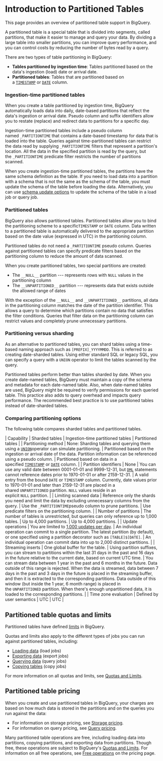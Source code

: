 Introduction to Partitioned Tables
==================================

This page provides an overview of partitioned table support in BigQuery.

A partitioned table is a special table that is divided into segments, called partitions, that make it easier to manage and query your data. By dividing a large table into smaller partitions, you can improve query performance, and you can control costs by reducing the number of bytes read by a query.

There are two types of table partitioning in BigQuery:

-   **Tables partitioned by ingestion time**: Tables partitioned based on the data's ingestion (load) date or arrival date.
-   **Partitioned tables**: Tables that are partitioned based on a [`TIMESTAMP`](https://cloud.google.com/bigquery/docs/reference/standard-sql/data-types#timestamp-type) or [`DATE`](https://cloud.google.com/bigquery/docs/reference/standard-sql/data-types#date-type) column.

### Ingestion-time partitioned tables

When you create a table partitioned by ingestion time, BigQuery automatically loads data into daily, date-based partitions that reflect the data's ingestion or arrival date. Pseudo column and suffix identifiers allow you to restate (replace) and redirect data to partitions for a specific day.

Ingestion-time partitioned tables include a pseudo column named `_PARTITIONTIME` that contains a date-based timestamp for data that is loaded into the table. Queries against time-partitioned tables can restrict the data read by supplying `_PARTITIONTIME` filters that represent a partition's location. All the data in the specified partition is read by the query, but the `_PARTITIONTIME` predicate filter restricts the number of partitions scanned.

When you create ingestion-time partitioned tables, the partitions have the same schema definition as the table. If you need to load data into a partition with a schema that is not the same as the schema of the table, you must update the schema of the table before loading the data. Alternatively, you can use [schema update options](https://cloud.google.com/bigquery/docs/managing-table-schemas) to update the schema of the table in a load job or query job.

### Partitioned tables

BigQuery also allows partitioned tables. Partitioned tables allow you to bind the partitioning scheme to a specific`TIMESTAMP` or `DATE` column. Data written to a partitioned table is automatically delivered to the appropriate partition based on the date value (expressed in UTC) in the partitioning column.

Partitioned tables do not need a `_PARTITIONTIME` pseudo column. Queries against partitioned tables can specify predicate filters based on the partitioning column to reduce the amount of data scanned.

When you create partitioned tables, two special partitions are created:

-   The `__NULL__` partition --- represents rows with `NULL` values in the partitioning column
-   The `__UNPARTITIONED__` partition --- represents data that exists outside the allowed range of dates

With the exception of the `__NULL__` and `__UNPARTITIONED__` partitions, all data in the partitioning column matches the date of the partition identifier. This allows a query to determine which partitions contain no data that satisfies the filter conditions. Queries that filter data on the partitioning column can restrict values and completely prune unnecessary partitions.

### Partitioning versus sharding

As an alternative to partitioned tables, you can shard tables using a time-based naming approach such as `[PREFIX]_YYYYMMDD`. This is referred to as creating date-sharded tables. Using either standard SQL or legacy SQL, you can specify a query with a `UNION` operator to limit the tables scanned by the query.

Partitioned tables perform better than tables sharded by date. When you create date-named tables, BigQuery must maintain a copy of the schema and metadata for each date-named table. Also, when date-named tables are used, BigQuery might be required to verify permissions for each queried table. This practice also adds to query overhead and impacts query performance. The recommended best practice is to use partitioned tables instead of date-sharded tables.

### Comparing partitioning options

The following table compares sharded tables and partitioned tables.

| Capability | Sharded tables | Ingestion-time partitioned tables | Partitioned tables |
| Partitioning method | None: Sharding tables and querying them using a [`UNION`](https://cloud.google.com/bigquery/docs/reference/standard-sql/query-syntax#union)operator can simulate partitioning. | Partitioned based on the ingestion or arrival date of the data. Partition information can be referenced using a pseudo column. | Partitioned based on data in a specified [`TIMESTAMP`](https://cloud.google.com/bigquery/docs/reference/standard-sql/data-types#timestamp-type) or [`DATE`](https://cloud.google.com/bigquery/docs/reference/standard-sql/data-types#date-type) column. |
| Partition identifiers | None | You can use any valid date between 0001-01-01 and 9999-12-31, but [`DML`](https://cloud.google.com/bigquery/docs/reference/standard-sql/data-manipulation-language) statements cannot reference dates prior to 1970-01-01 or after 2159-12-31. | A valid entry from the bound `DATE` or `TIMESTAMP` column. Currently, date values prior to 1970-01-01 and later than 2159-12-31 are placed in a shared `UNPARTITIONED` partition. `NULL` values reside in an explicit `NULL` partition. |
| Limiting scanned data | Reference only the shards you need and limit the data by excluding unnecessary columns from the query. | Use the `_PARTITIONTIME`pseudo column to prune partitions. | Use predicate filters on the partitioning column. |
| Number of partitions | The number of tables is unrestricted, but queries can only reference up to 1,000 tables. | Up to 4,000 partitions. | Up to 4,000 partitions. |
| Update operations | You are limited to [1,000 updates per day](https://cloud.google.com/bigquery/quotas#standard_tables). | An individual operation can commit to a single partition. The latest partition (by default), or one specified using a partition decorator such as `[TABLE]$[DATE]`. | An individual operation can commit data into up to 2,000 distinct partitions. |
| Streaming inserts | One global buffer for the table. | Using partition suffixes, you can stream to partitions within the last 31 days in the past and 16 days in the future relative to the current date, based on current UTC time. | You can stream data between 1 year in the past and 6 months in the future. Data outside of this range is rejected. When the data is streamed, data between 7 days in the past and 3 days in the future is placed in the streaming buffer, and then it is extracted to the corresponding partitions. Data outside of this window (but inside the 1 year, 6 month range) is placed in the `UNPARTITIONED` partition. When there's enough unpartitioned data, it is loaded to the corresponding partitions. |
| Time zone evaluation | Defined by user semantics | UTC | UTC |

Partitioned table quotas and limits
-----------------------------------

Partitioned tables have defined [limits](https://cloud.google.com/bigquery/quotas#partitioned_tables) in BigQuery.

Quotas and limits also apply to the different types of jobs you can run against partitioned tables, including:

-   [Loading data](https://cloud.google.com/bigquery/quotas#load_jobs) (load jobs)
-   [Exporting data](https://cloud.google.com/bigquery/quotas#export_jobs) (export jobs)
-   [Querying data](https://cloud.google.com/bigquery/quotas#query_jobs) (query jobs)
-   [Copying tables](https://cloud.google.com/bigquery/quotas#copy_jobs) (copy jobs)

For more information on all quotas and limits, see [Quotas and Limits](https://cloud.google.com/bigquery/quotas).

Partitioned table pricing
-------------------------

When you create and use partitioned tables in BigQuery, your charges are based on how much data is stored in the partitions and on the queries you run against the data:

-   For information on storage pricing, see [Storage pricing](https://cloud.google.com/bigquery/pricing#storage).
-   For information on query pricing, see [Query pricing](https://cloud.google.com/bigquery/pricing#queries).

Many partitioned table operations are free, including loading data into partitions, copying partitions, and exporting data from partitions. Though free, these operations are subject to BigQuery's [Quotas and Limits](https://cloud.google.com/bigquery/quotas). For information on all free operations, see [Free operations](https://cloud.google.com/bigquery/pricing#free) on the pricing page.

